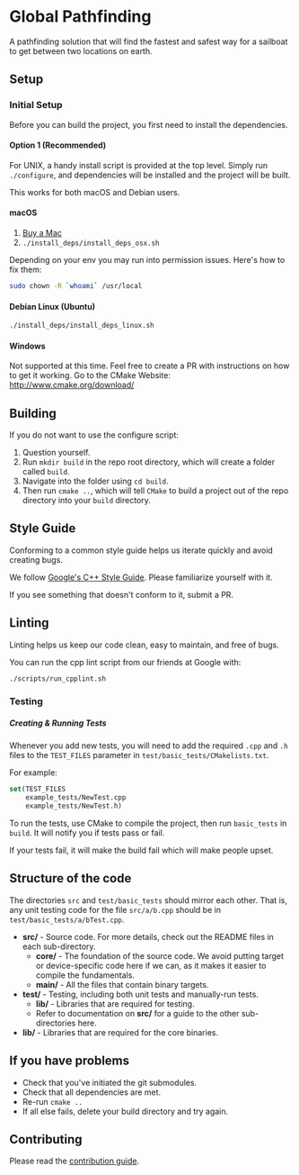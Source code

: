 # Global Pathfinding

A pathfinding solution that will find the fastest and safest way for a sailboat to get between two locations on earth.

## Setup

### Initial Setup
Before you can build the project, you first need to install the dependencies.


#### Option 1 (Recommended)
For UNIX, a handy install script is provided at the top level.
Simply run `./configure`, and dependencies will be installed and the project will be built.

This works for both macOS and Debian users.

#### macOS

1.  [Buy a Mac](http://store.apple.com)
2.  `./install_deps/install_deps_osx.sh`

Depending on your env you may run into permission issues. Here's how to fix them:
```bash
sudo chown -R `whoami` /usr/local
```

#### Debian Linux (Ubuntu)
```bash
./install_deps/install_deps_linux.sh
```

#### Windows
Not supported at this time. Feel free to create a PR with instructions on how to get it working.
Go to the CMake Website: http://www.cmake.org/download/

## Building

If you do not want to use the configure script:
1. Question yourself.
2. Run `mkdir build` in the repo root directory, which will create a folder called `build`.
3. Navigate into the folder using `cd build`.
4. Then run `cmake ..`, which will tell `CMake` to build a project out of the repo directory into your `build` directory.

## Style Guide
Conforming to a common style guide helps us iterate quickly and avoid creating bugs.

We follow [Google's C++ Style Guide](https://google.github.io/styleguide/cppguide.html).
Please familiarize yourself with it.

If you see something that doesn't conform to it, submit a PR.

## Linting
Linting helps us keep our code clean, easy to maintain, and free of bugs.

You can run the cpp lint script from our friends at Google with:

```bash
./scripts/run_cpplint.sh
```

### Testing

##### Creating & Running Tests
Whenever you add new tests, you will need to add the required `.cpp` and `.h` files to the `TEST_FILES` parameter in `test/basic_tests/CMakelists.txt`.

For example:
```cmake
set(TEST_FILES
    example_tests/NewTest.cpp
    example_tests/NewTest.h)
```

To run the tests, use CMake to compile the project, then run `basic_tests` in `build`.
It will notify you if tests pass or fail.

If your tests fail, it will make the build fail which will make people upset.

## Structure of the code
The directories `src` and `test/basic_tests` should mirror each other. That is, any unit testing code for the file `src/a/b.cpp` should be in `test/basic_tests/a/bTest.cpp`.

-   **src/** - Source code. For more details, check out the README files in each sub-directory.
    -   **core/** - The foundation of the source code. We avoid putting target or device-specific code here if we can, as it makes it easier to compile the fundamentals.
    -   **main/** - All the files that contain binary targets.
-   **test/** - Testing, including both unit tests and manually-run tests.
    -   **lib/** - Libraries that are required for testing.
    -   Refer to documentation on **src/** for a guide to the other sub-directories here.
-   **lib/** - Libraries that are required for the core binaries.

## If you have problems
 - Check that you've initiated the git submodules.
 - Check that all dependencies are met.
 - Re-run `cmake ..`
 - If all else fails, delete your build directory and try again.

## Contributing
Please read the [contribution guide](CONTRIBUTING.md).

